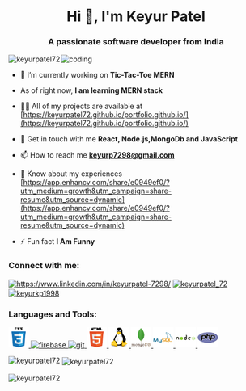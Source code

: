 <h1 align="center">Hi 👋, I'm Keyur Patel</h1>
<h3 align="center">A passionate software developer from India</h3>
<img align="right" alt="coding" width="400" src="https://i2.wp.com/developers.giphy.com/branch/master/static/api-c99e353f761d318322c853c03ebcf21b.gif">

<p align="left"> <img src="https://komarev.com/ghpvc/?username=keyurpatel72&label=Profile%20views&color=0e75b6&style=flat" alt="keyurpatel72" /> </p>

- 🔭 I’m currently working on **Tic-Tac-Toe MERN**

- As of right now, **I am learning MERN stack**

- 👨‍💻 All of my projects are available at [https://keyurpatel72.github.io/portfolio.github.io/](https://keyurpatel72.github.io/portfolio.github.io/)

- 💬 Get in touch with me **React, Node.js,MongoDb and JavaScript**

- 📫 How to reach me **keyurp7298@gmail.com**

- 📄 Know about my experiences [https://app.enhancv.com/share/e0949ef0/?utm_medium=growth&utm_campaign=share-resume&utm_source=dynamic](https://app.enhancv.com/share/e0949ef0/?utm_medium=growth&utm_campaign=share-resume&utm_source=dynamic)

- ⚡ Fun fact **I Am Funny**

<h3 align="left">Connect with me:</h3>
<p align="left">
<a href="https://linkedin.com/in/https://www.linkedin.com/in/keyurpatel-7298/" target="blank"><img align="center" src="https://raw.githubusercontent.com/rahuldkjain/github-profile-readme-generator/master/src/images/icons/Social/linked-in-alt.svg" alt="https://www.linkedin.com/in/keyurpatel-7298/" height="30" width="40" /></a>
<a href="https://www.leetcode.com/keyurpatel_72" target="blank"><img align="center" src="https://raw.githubusercontent.com/rahuldkjain/github-profile-readme-generator/master/src/images/icons/Social/leet-code.svg" alt="keyurpatel_72" height="30" width="40" /></a>
<a href="https://auth.geeksforgeeks.org/user/keyurkp1998" target="blank"><img align="center" src="https://raw.githubusercontent.com/rahuldkjain/github-profile-readme-generator/master/src/images/icons/Social/geeks-for-geeks.svg" alt="keyurkp1998" height="30" width="40" /></a>
</p>

<h3 align="left">Languages and Tools:</h3>
<p align="left"> <a href="https://www.w3schools.com/css/" target="_blank" rel="noreferrer"> <img src="https://raw.githubusercontent.com/devicons/devicon/master/icons/css3/css3-original-wordmark.svg" alt="css3" width="40" height="40"/> </a> <a href="https://firebase.google.com/" target="_blank" rel="noreferrer"> <img src="https://www.vectorlogo.zone/logos/firebase/firebase-icon.svg" alt="firebase" width="40" height="40"/> </a> <a href="https://git-scm.com/" target="_blank" rel="noreferrer"> <img src="https://www.vectorlogo.zone/logos/git-scm/git-scm-icon.svg" alt="git" width="40" height="40"/> </a> <a href="https://www.w3.org/html/" target="_blank" rel="noreferrer"> <img src="https://raw.githubusercontent.com/devicons/devicon/master/icons/html5/html5-original-wordmark.svg" alt="html5" width="40" height="40"/> </a> <a href="https://www.linux.org/" target="_blank" rel="noreferrer"> <img src="https://raw.githubusercontent.com/devicons/devicon/master/icons/linux/linux-original.svg" alt="linux" width="40" height="40"/> </a> <a href="https://www.mongodb.com/" target="_blank" rel="noreferrer"> <img src="https://raw.githubusercontent.com/devicons/devicon/master/icons/mongodb/mongodb-original-wordmark.svg" alt="mongodb" width="40" height="40"/> </a> <a href="https://www.mysql.com/" target="_blank" rel="noreferrer"> <img src="https://raw.githubusercontent.com/devicons/devicon/master/icons/mysql/mysql-original-wordmark.svg" alt="mysql" width="40" height="40"/> </a> <a href="https://nodejs.org" target="_blank" rel="noreferrer"> <img src="https://raw.githubusercontent.com/devicons/devicon/master/icons/nodejs/nodejs-original-wordmark.svg" alt="nodejs" width="40" height="40"/> </a> <a href="https://www.php.net" target="_blank" rel="noreferrer"> <img src="https://raw.githubusercontent.com/devicons/devicon/master/icons/php/php-original.svg" alt="php" width="40" height="40"/> </a> </p>

<p><img align="left" src="https://github-readme-stats.vercel.app/api/top-langs?username=keyurpatel72&show_icons=true&locale=en&layout=compact" alt="keyurpatel72" /></p>

<p>&nbsp;<img align="center" src="https://github-readme-stats.vercel.app/api?username=keyurpatel72&show_icons=true&locale=en" alt="keyurpatel72" /></p>

<p><img align="center" src="https://github-readme-streak-stats.herokuapp.com/?user=keyurpatel72&" alt="keyurpatel72" /></p>

